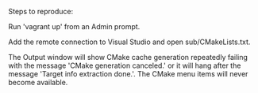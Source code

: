 Steps to reproduce:

Run 'vagrant up' from an Admin prompt.

Add the remote connection to Visual Studio and open sub/CMakeLists.txt.

The Output window will show CMake cache generation repeatedly failing with
the message 'CMake generation canceled.' or it will hang after the message
'Target info extraction done.'. The CMake menu items will never become available.
